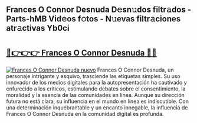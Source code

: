 ## Frances O Connor Desnuda D𝚎sn𝚞dos filtr𝚊dos - Parts-hMB Vid𝚎os f𝚘tos - N𝚞evas filtr𝚊ciones atr𝚊ctivas Yb0ci

# <h2><a href="http://mb92842.tromn.icu/?c=Frances+O+Connor+Desnuda">🔗👉👉👉 Frances O Connor Desnuda 🔗🔗</a></h2>

[![Frances O Connor Desnuda nuevo](https://i.imgur.com/pEAQMta.gif)](http://mb92842.tromn.icu/?c=Frances+O+Connor+Desnuda)
Frances O Connor Desnuda, un personaje intrigante y esquivo, trasciende las etiquetas simples. Su uso innovador de los medios digitales para la autopresentación ha cautivado y enfurecido a los críticos, estimulando debates sobre el consentimiento, la moralidad y la esencia de las comunidades en línea. Aunque su dirección futura no está clara, su influencia en el mundo en línea es indiscutible. Con una determinación inquebrantable y un encanto innegable, la influencia de Frances O Connor Desnuda en la comunidad digital es profunda.
